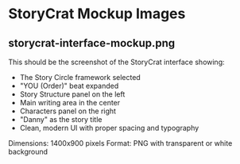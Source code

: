 # StoryCrat Mockup Images

## storycrat-interface-mockup.png

This should be the screenshot of the StoryCrat interface showing:
- The Story Circle framework selected
- "YOU (Order)" beat expanded 
- Story Structure panel on the left
- Main writing area in the center
- Characters panel on the right
- "Danny" as the story title
- Clean, modern UI with proper spacing and typography

Dimensions: 1400x900 pixels
Format: PNG with transparent or white background
